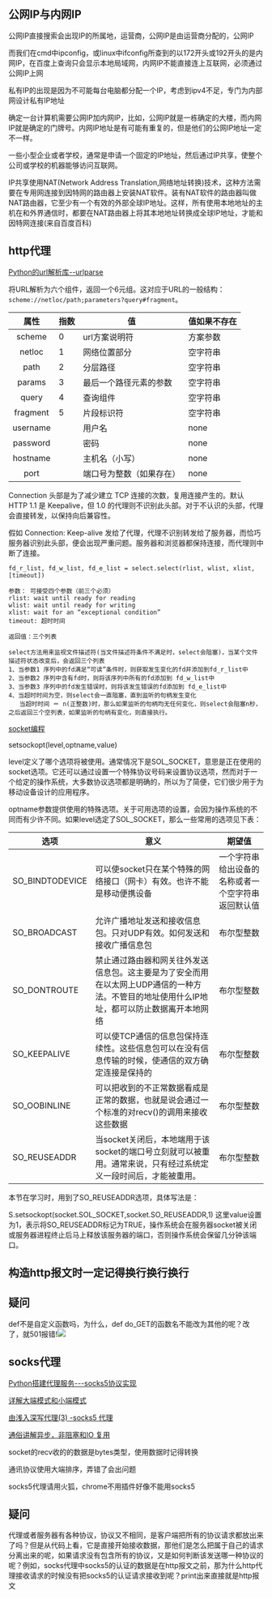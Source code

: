 ## 公网IP与内网IP

公网IP直接搜索会出现IP的所属地，运营商，公网IP是由运营商分配的，公网IP

而我们在cmd中ipconfig，或linux中ifconfig所查到的以172开头或192开头的是内网IP，在百度上查询只会显示本地局域网，内网IP不能直接连上互联网，必须通过公网IP上网

私有IP的出现是因为不可能每台电脑都分配一个IP，考虑到ipv4不足，专门为内部网设计私有IP地址

确定一台计算机需要公网IP加内网IP，比如，公网IP就是一栋确定的大楼，而内网IP就是确定的门牌号。内网IP地址是有可能有重复的，但是他们的公网IP地址一定不一样。

一些小型企业或者学校，通常是申请一个固定的IP地址，然后通过IP共享，使整个公司或学校的机器能够访问互联网。

IP共享使用NAT(Network Address Translation,网络地址转换)技术，这种方法需要在专用网连接到因特网的路由器上安装NAT软件。装有NAT软件的路由器叫做NAT路由器，它至少有一个有效的外部全球IP地址。这样，所有使用本地地址的主机在和外界通信时，都要在NAT路由器上将其本地地址转换成全球IP地址，才能和因特网连接(来自百度百科)



## http代理

[Python的url解析库--urlparse](https://www.cnblogs.com/stemon/p/6602185.html)

将URL解析为六个组件，返回一个6元组。这对应于URL的一般结构：`scheme://netloc/path;parameters?query#fragment`。

|   属性   | 指数 | 值                       | 值如果不存在 |
| :------: | ---- | ------------------------ | ------------ |
|  scheme  | 0    | url方案说明符            | 方案参数     |
|  netloc  | 1    | 网络位置部分             | 空字符串     |
|   path   | 2    | 分层路径                 | 空字符串     |
|  params  | 3    | 最后一个路径元素的参数   | 空字符串     |
|  query   | 4    | 查询组件                 | 空字符串     |
| fragment | 5    | 片段标识符               | 空字符串     |
| username |      | 用户名                   | none         |
| password |      | 密码                     | none         |
| hostname |      | 主机名（小写）           | none         |
|   port   |      | 端口号为整数（如果存在） | none         |

Connection 头部是为了减少建立 TCP 连接的次数，复用连接产生的。默认 HTTP 1.1 是 Keepalive，但 1.0 的代理则不识别此头部。对于不认识的头部，代理会直接转发，以保持向后兼容性。

假如 Connection: Keep-alive 发给了代理，代理不识别转发给了服务器，而恰巧服务器识别此头部，便会出现严重问题。服务器和浏览器都保持连接，而代理则中断了连接。

```
fd_r_list, fd_w_list, fd_e_list = select.select(rlist, wlist, xlist, [timeout])
 
参数： 可接受四个参数（前三个必须）
rlist: wait until ready for reading
wlist: wait until ready for writing
xlist: wait for an “exceptional condition”
timeout: 超时时间

返回值：三个列表
 
select方法用来监视文件描述符(当文件描述符条件不满足时，select会阻塞)，当某个文件描述符状态改变后，会返回三个列表
1、当参数1 序列中的fd满足“可读”条件时，则获取发生变化的fd并添加到fd_r_list中
2、当参数2 序列中含有fd时，则将该序列中所有的fd添加到 fd_w_list中
3、当参数3 序列中的fd发生错误时，则将该发生错误的fd添加到 fd_e_list中
4、当超时时间为空，则select会一直阻塞，直到监听的句柄发生变化
   当超时时间 ＝ n(正整数)时，那么如果监听的句柄均无任何变化，则select会阻塞n秒，之后返回三个空列表，如果监听的句柄有变化，则直接执行。
```

[socket编程](https://gist.github.com/kevinkindom/108ffd675cb9253f8f71#socket-%E7%B1%BB%E5%9E%8B)

setsockopt(level,optname,value)

level定义了哪个选项将被使用。通常情况下是SOL_SOCKET，意思是正在使用的socket选项。它还可以通过设置一个特殊协议号码来设置协议选项，然而对于一个给定的操作系统，大多数协议选项都是明确的，所以为了简便，它们很少用于为移动设备设计的应用程序。

optname参数提供使用的特殊选项。关于可用选项的设置，会因为操作系统的不同而有少许不同。如果level选定了SOL_SOCKET，那么一些常用的选项见下表：

| 选项            | 意义                                                         | 期望值                                             |
| --------------- | ------------------------------------------------------------ | -------------------------------------------------- |
| SO_BINDTODEVICE | 可以使socket只在某个特殊的网络接口（网卡）有效。也许不能是移动便携设备 | 一个字符串给出设备的名称或者一个空字符串返回默认值 |
| SO_BROADCAST    | 允许广播地址发送和接收信息包。只对UDP有效。如何发送和接收广播信息包 | 布尔型整数                                         |
| SO_DONTROUTE    | 禁止通过路由器和网关往外发送信息包。这主要是为了安全而用在以太网上UDP通信的一种方法。不管目的地址使用什么IP地址，都可以防止数据离开本地网络 | 布尔型整数                                         |
| SO_KEEPALIVE    | 可以使TCP通信的信息包保持连续性。这些信息包可以在没有信息传输的时候，使通信的双方确定连接是保持的 | 布尔型整数                                         |
| SO_OOBINLINE    | 可以把收到的不正常数据看成是正常的数据，也就是说会通过一个标准的对recv()的调用来接收这些数据 | 布尔型整数                                         |
| SO_REUSEADDR    | 当socket关闭后，本地端用于该socket的端口号立刻就可以被重用。通常来说，只有经过系统定义一段时间后，才能被重用。 | 布尔型整数                                         |

 

本节在学习时，用到了SO_REUSEADDR选项，具体写法是：

S.setsockopt(socket.SOL_SOCKET,socket.SO_REUSEADDR,1) 这里value设置为1，表示将SO_REUSEADDR标记为TRUE，操作系统会在服务器socket被关闭或服务器进程终止后马上释放该服务器的端口，否则操作系统会保留几分钟该端口。



## 构造http报文时一定记得换行换行换行



## 疑问

def不是自定义函数吗，为什么，def do_GET的函数名不能改为其他的呢？改了，就501报错!![](https://s2.ax1x.com/2019/02/25/k5K0Qe.png)

## socks代理

[Python搭建代理服务---socks5协议实现](https://www.jishux.com/p/a52311d218e6f7b7)

[详解大端模式和小端模式](https://blog.csdn.net/ce123_zhouwei/article/details/6971544)

[由浅入深写代理(3) -socks5 代理](https://zhuanlan.zhihu.com/p/28645864)

[通俗讲解异步，非阻塞和IO 复用](https://www.zybuluo.com/phper/note/595507)

socket的recv收的的数据是bytes类型，使用数据时记得转换

通讯协议使用大端排序，弄错了会出问题

socks5代理请用火狐，chrome不用插件好像不能用socks5

## 疑问

代理或者服务器有各种协议，协议又不相同，是客户端把所有的协议请求都放出来了吗？但是从代码上看，它是直接开始接收数据，那他们是怎么把属于自己的请求分离出来的呢，如果请求没有包含所有的协议，又是如何判断该发送哪一种协议的呢？例如，socks代理中socks5的认证的数据是在http报文之前，那为什么http代理接收请求的时候没有把socks5的认证请求接收到呢？print出来直接就是http报文

